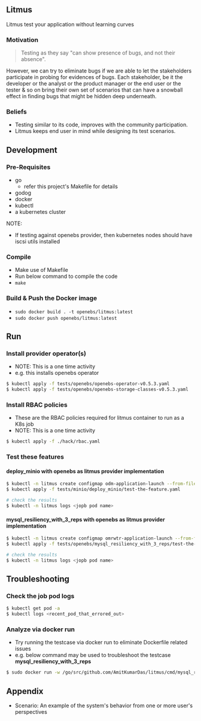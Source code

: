 ## Litmus
Litmus test your application without learning curves

### Motivation
>Testing as they say "can show presence of bugs, and not their absence". 

However, we can try to eliminate bugs if we are able to let the stakeholders participate in probing for evidences of bugs. Each stakeholder, be it the developer or the analyst or the product manager or the end user or the tester & so on bring their own set of scenarios that can have a snowball effect in finding bugs that might be hidden deep underneath.

### Beliefs
- Testing similar to its code, improves with the community participation. 
- Litmus keeps end user in mind while designing its test scenarios.

## Development

### Pre-Requisites
- go
  - refer this project's Makefile for details
- godog
- docker
- kubectl
- a kubernetes cluster

NOTE:
- If testing against openebs provider, then kubernetes nodes should have iscsi utils installed

### Compile
- Make use of Makefile
- Run below command to compile the code
 - `make`

### Build & Push the Docker image
- `sudo docker build . -t openebs/litmus:latest`
- `sudo docker push openebs/litmus:latest`

## Run

### Install provider operator(s)
- NOTE: This is a one time activity
- e.g. this installs openebs operator

```bash
$ kubectl apply -f tests/openebs/openebs-operator-v0.5.3.yaml
$ kubectl apply -f tests/openebs/openebs-storage-classes-v0.5.3.yaml
```

### Install RBAC policies
- These are the RBAC policies required for litmus container to run as a K8s job
- NOTE: This is a one time activity

```bash
$ kubectl apply -f ./hack/rbac.yaml
```

### Test these features

#### deploy_minio with openebs as litmus provider implementation
```bash
$ kubectl -n litmus create configmap odm-application-launch --from-file=config=tests/minio/deploy_minio/application-launch.yaml
$ kubectl apply -f tests/minio/deploy_minio/test-the-feature.yaml

# check the results
$ kubectl -n litmus logs <jopb pod name>
```

#### mysql_resiliency_with_3_reps with openebs as litmus provider implementation
```bash
$ kubectl -n litmus create configmap omrwtr-application-launch --from-file=config=tests/openebs/mysql_resiliency_with_3_reps/application-launch.yaml
$ kubectl apply -f tests/openebs/mysql_resiliency_with_3_reps/test-the-feature.yaml

# check the results
$ kubectl -n litmus logs <jopb pod name>
```

## Troubleshooting

### Check the job pod logs
```bash
$ kubectl get pod -a
$ kubectl logs <recent_pod_that_errored_out>
```

### Analyze via docker run
- Try running the testcase via docker run to eliminate Dockerfile related issues
- e.g. below command may be used to troubleshoot the testcase **mysql_resiliency_with_3_reps**

```bash
$ sudo docker run -w /go/src/github.com/AmitKumarDas/litmus/cmd/mysql_resiliency_with_3_reps -it openebs/litmus:latest godog e2e.feature
```

## Appendix
- Scenario: An example of the system's behavior from one or more user's perspectives
